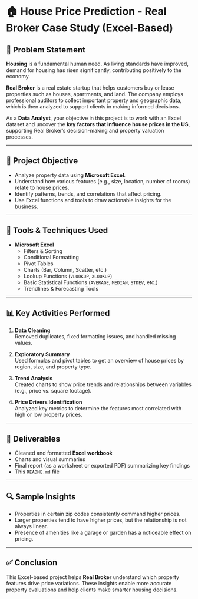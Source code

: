 
# 🏠 House Price Prediction - Real Broker Case Study (Excel-Based)

## 📌 Problem Statement

**Housing** is a fundamental human need. As living standards have improved, demand for housing has risen significantly, contributing positively to the economy.

**Real Broker** is a real estate startup that helps customers buy or lease properties such as houses, apartments, and land. The company employs professional auditors to collect important property and geographic data, which is then analyzed to support clients in making informed decisions.

As a **Data Analyst**, your objective in this project is to work with an Excel dataset and uncover the **key factors that influence house prices in the US**, supporting Real Broker’s decision-making and property valuation processes.

---

## 🎯 Project Objective

- Analyze property data using **Microsoft Excel**.
- Understand how various features (e.g., size, location, number of rooms) relate to house prices.
- Identify patterns, trends, and correlations that affect pricing.
- Use Excel functions and tools to draw actionable insights for the business.

---

## 🧰 Tools & Techniques Used

- **Microsoft Excel**
  - Filters & Sorting
  - Conditional Formatting
  - Pivot Tables
  - Charts (Bar, Column, Scatter, etc.)
  - Lookup Functions (`VLOOKUP`, `XLOOKUP`)
  - Basic Statistical Functions (`AVERAGE`, `MEDIAN`, `STDEV`, etc.)
  - Trendlines & Forecasting Tools

---

## 📊 Key Activities Performed

1. **Data Cleaning**  
   Removed duplicates, fixed formatting issues, and handled missing values.

2. **Exploratory Summary**  
   Used formulas and pivot tables to get an overview of house prices by region, size, and property type.

3. **Trend Analysis**  
   Created charts to show price trends and relationships between variables (e.g., price vs. square footage).

4. **Price Drivers Identification**  
   Analyzed key metrics to determine the features most correlated with high or low property prices.

---

## 📌 Deliverables

- Cleaned and formatted **Excel workbook**
- Charts and visual summaries
- Final report (as a worksheet or exported PDF) summarizing key findings
- This `README.md` file

---

## 🔍 Sample Insights

- Properties in certain zip codes consistently command higher prices.
- Larger properties tend to have higher prices, but the relationship is not always linear.
- Presence of amenities like a garage or garden has a noticeable effect on pricing.

---

## ✅ Conclusion

This Excel-based project helps **Real Broker** understand which property features drive price variations. These insights enable more accurate property evaluations and help clients make smarter housing decisions.

